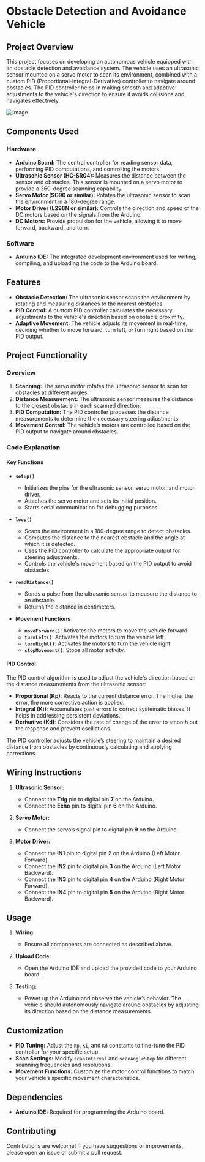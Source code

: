 # Obstacle Detection and Avoidance Vehicle

## Project Overview

This project focuses on developing an autonomous vehicle equipped with an obstacle detection and avoidance system. The vehicle uses an ultrasonic sensor mounted on a servo motor to scan its environment, combined with a custom PID (Proportional-Integral-Derivative) controller to navigate around obstacles. The PID controller helps in making smooth and adaptive adjustments to the vehicle's direction to ensure it avoids collisions and navigates effectively.

![image](https://github.com/user-attachments/assets/5a3d9188-c33a-479c-84d4-e0b529459209)

## Components Used

### Hardware

- **Arduino Board:** The central controller for reading sensor data, performing PID computations, and controlling the motors.
- **Ultrasonic Sensor (HC-SR04):** Measures the distance between the sensor and obstacles. This sensor is mounted on a servo motor to provide a 360-degree scanning capability.
- **Servo Motor (SG90 or similar):** Rotates the ultrasonic sensor to scan the environment in a 180-degree range.
- **Motor Driver (L298N or similar):** Controls the direction and speed of the DC motors based on the signals from the Arduino.
- **DC Motors:** Provide propulsion for the vehicle, allowing it to move forward, backward, and turn.

### Software

- **Arduino IDE:** The integrated development environment used for writing, compiling, and uploading the code to the Arduino board.

## Features

- **Obstacle Detection:** The ultrasonic sensor scans the environment by rotating and measuring distances to the nearest obstacles.
- **PID Control:** A custom PID controller calculates the necessary adjustments to the vehicle's direction based on obstacle proximity.
- **Adaptive Movement:** The vehicle adjusts its movement in real-time, deciding whether to move forward, turn left, or turn right based on the PID output.

## Project Functionality

### Overview

1. **Scanning:** The servo motor rotates the ultrasonic sensor to scan for obstacles at different angles.
2. **Distance Measurement:** The ultrasonic sensor measures the distance to the closest obstacle in each scanned direction.
3. **PID Computation:** The PID controller processes the distance measurements to determine the necessary steering adjustments.
4. **Movement Control:** The vehicle’s motors are controlled based on the PID output to navigate around obstacles.

### Code Explanation

#### Key Functions

- **`setup()`**
  - Initializes the pins for the ultrasonic sensor, servo motor, and motor driver.
  - Attaches the servo motor and sets its initial position.
  - Starts serial communication for debugging purposes.

- **`loop()`**
  - Scans the environment in a 180-degree range to detect obstacles.
  - Computes the distance to the nearest obstacle and the angle at which it is detected.
  - Uses the PID controller to calculate the appropriate output for steering adjustments.
  - Controls the vehicle's movement based on the PID output to avoid obstacles.

- **`readDistance()`**
  - Sends a pulse from the ultrasonic sensor to measure the distance to an obstacle.
  - Returns the distance in centimeters.

- **Movement Functions**
  - **`moveForward()`**: Activates the motors to move the vehicle forward.
  - **`turnLeft()`**: Activates the motors to turn the vehicle left.
  - **`turnRight()`**: Activates the motors to turn the vehicle right.
  - **`stopMovement()`**: Stops all motor activity.

#### PID Control

The PID control algorithm is used to adjust the vehicle's direction based on the distance measurements from the ultrasonic sensor:

- **Proportional (Kp)**: Reacts to the current distance error. The higher the error, the more corrective action is applied.
- **Integral (Ki)**: Accumulates past errors to correct systematic biases. It helps in addressing persistent deviations.
- **Derivative (Kd)**: Considers the rate of change of the error to smooth out the response and prevent oscillations.

The PID controller adjusts the vehicle’s steering to maintain a desired distance from obstacles by continuously calculating and applying corrections.

## Wiring Instructions

1. **Ultrasonic Sensor:**
   - Connect the **Trig** pin to digital pin **7** on the Arduino.
   - Connect the **Echo** pin to digital pin **6** on the Arduino.

2. **Servo Motor:**
   - Connect the servo’s signal pin to digital pin **9** on the Arduino.

3. **Motor Driver:**
   - Connect the **IN1** pin to digital pin **2** on the Arduino (Left Motor Forward).
   - Connect the **IN2** pin to digital pin **3** on the Arduino (Left Motor Backward).
   - Connect the **IN3** pin to digital pin **4** on the Arduino (Right Motor Forward).
   - Connect the **IN4** pin to digital pin **5** on the Arduino (Right Motor Backward).

## Usage

1. **Wiring:**
   - Ensure all components are connected as described above.

2. **Upload Code:**
   - Open the Arduino IDE and upload the provided code to your Arduino board.

3. **Testing:**
   - Power up the Arduino and observe the vehicle’s behavior. The vehicle should autonomously navigate around obstacles by adjusting its direction based on the distance measurements.

## Customization

- **PID Tuning:** Adjust the `Kp`, `Ki`, and `Kd` constants to fine-tune the PID controller for your specific setup.
- **Scan Settings:** Modify `scanInterval` and `scanAngleStep` for different scanning frequencies and resolutions.
- **Movement Functions:** Customize the motor control functions to match your vehicle’s specific movement characteristics.

## Dependencies

- **Arduino IDE:** Required for programming the Arduino board.

## Contributing

Contributions are welcome! If you have suggestions or improvements, please open an issue or submit a pull request.

